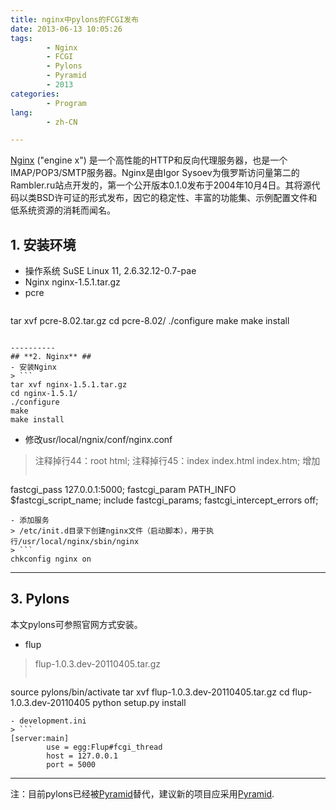```yaml
---
title: nginx中pylons的FCGI发布
date: 2013-06-13 10:05:26
tags:
        - Nginx
        - FCGI
        - Pylons
        - Pyramid
        - 2013
categories:
        - Program
lang:
        - zh-CN

---
```

[Nginx](http://nginx.org/) ("engine x") 是一个高性能的HTTP和反向代理服务器，也是一个IMAP/POP3/SMTP服务器。Nginx是由Igor Sysoev为俄罗斯访问量第二的Rambler.ru站点开发的，第一个公开版本0.1.0发布于2004年10月4日。其将源代码以类BSD许可证的形式发布，因它的稳定性、丰富的功能集、示例配置文件和低系统资源的消耗而闻名。

<!-- more -->

## **1. 安装环境** ##
- 操作系统
SuSE Linux 11, 2.6.32.12-0.7-pae
- Nginx
nginx-1.5.1.tar.gz
- pcre
> ```
tar xvf pcre-8.02.tar.gz
cd pcre-8.02/
./configure
make
make install
```

----------
## **2. Nginx** ##
- 安装Nginx
> ```
tar xvf nginx-1.5.1.tar.gz
cd nginx-1.5.1/
./configure
make
make install
```
- 修改usr/local/ngnix/conf/nginx.conf
> 注释掉行44：root html;
> 注释掉行45：index index.html index.htm;
> 增加
> ```
fastcgi_pass   127.0.0.1:5000;
fastcgi_param  PATH_INFO $fastcgi_script_name;
include        fastcgi_params;
fastcgi_intercept_errors off;
```
- 添加服务
> /etc/init.d目录下创建nginx文件（启动脚本），用于执行/usr/local/nginx/sbin/nginx
> ```
chkconfig nginx on
```

----------
## **3. Pylons** ##
本文pylons可参照官网方式安装。
- flup
> flup-1.0.3.dev-20110405.tar.gz
> ```
source pylons/bin/activate
tar xvf flup-1.0.3.dev-20110405.tar.gz
cd flup-1.0.3.dev-20110405
python setup.py install
```
- development.ini
> ```
[server:main]
        use = egg:Flup#fcgi_thread
        host = 127.0.0.1
        port = 5000
```

----------
注：目前pylons已经被[Pyramid](http://www.pylonsproject.org/)替代，建议新的项目应采用[Pyramid](http://www.pylonsproject.org/).